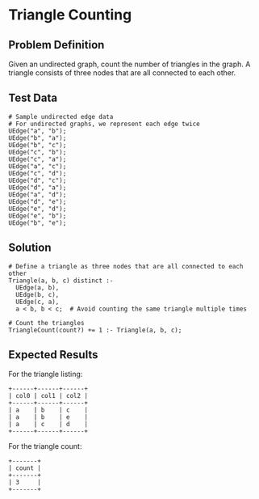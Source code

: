# Triangle Counting

## Problem Definition

Given an undirected graph, count the number of triangles in the graph. A triangle consists of three nodes that are all connected to each other.

## Test Data

```
# Sample undirected edge data
# For undirected graphs, we represent each edge twice
UEdge("a", "b");
UEdge("b", "a");
UEdge("b", "c");
UEdge("c", "b");
UEdge("c", "a");
UEdge("a", "c");
UEdge("c", "d");
UEdge("d", "c");
UEdge("d", "a");
UEdge("a", "d");
UEdge("d", "e");
UEdge("e", "d");
UEdge("e", "b");
UEdge("b", "e");
```

## Solution

```
# Define a triangle as three nodes that are all connected to each other
Triangle(a, b, c) distinct :-
  UEdge(a, b),
  UEdge(b, c),
  UEdge(c, a),
  a < b, b < c;  # Avoid counting the same triangle multiple times

# Count the triangles
TriangleCount(count?) += 1 :- Triangle(a, b, c);
```

## Expected Results

For the triangle listing:
```
+------+------+------+
| col0 | col1 | col2 |
+------+------+------+
| a    | b    | c    |
| a    | b    | e    |
| a    | c    | d    |
+------+------+------+
```

For the triangle count:
```
+-------+
| count |
+-------+
| 3     |
+-------+
```
